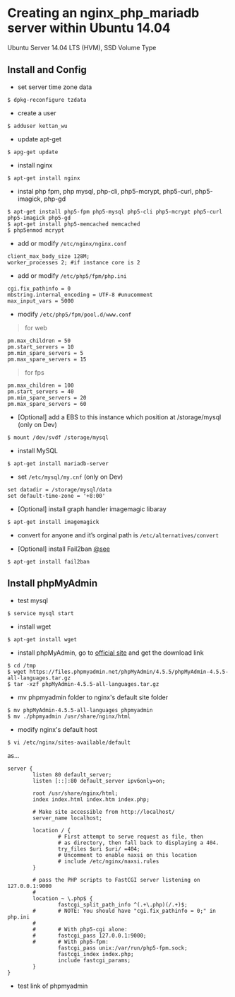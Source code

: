 # Creating an nginx_php_mariadb server within Ubuntu 14.04

Ubuntu Server 14.04 LTS (HVM), SSD Volume Type   

## Install and Config

* set server time zone data

```shell
$ dpkg-reconfigure tzdata
```

* create a user

```shell
$ adduser kettan_wu
```

* update apt-get

```shell
$ apg-get update
```

* install nginx

```shell
$ apt-get install nginx
```

* instal php fpm, php mysql, php-cli, php5-mcrypt, php5-curl, php5-imagick, php-gd

```shell
$ apt-get install php5-fpm php5-mysql php5-cli php5-mcrypt php5-curl php5-imagick php5-gd
$ apt-get install php5-memcached memcached
$ php5enmod mcrypt
```

* add or modify  `/etc/nginx/nginx.conf`

```
client_max_body_size 128M;
worker_processes 2; #if instance core is 2
```

* add or modify `/etc/php5/fpm/php.ini`

```
cgi.fix_pathinfo = 0
mbstring.internal_encoding = UTF-8 #unucomment
max_input_vars = 5000
```

* modify `/etc/php5/fpm/pool.d/www.conf`

> for web

```
pm.max_children = 50
pm.start_servers = 10
pm.min_spare_servers = 5
pm.max_spare_servers = 15
```

> for fps

```
pm.max_children = 100
pm.start_servers = 40
pm.min_spare_servers = 20
pm.max_spare_servers = 60
```

* [Optional] add a EBS to this instance which position at /storage/mysql (only on Dev)

```shell
$ mount /dev/svdf /storage/mysql
```

* install MySQL

```shell
$ apt-get install mariadb-server
```

* set `/etc/mysql/my.cnf` (only on Dev)

```
set datadir = /storage/mysql/data
set default-time-zone = '+8:00'
```

* [Optional] install graph handler imagemagic libaray

```shell
$ apt-get install imagemagick
```


* convert for anyone and it’s orginal path is `/etc/alternatives/convert`


* [Optional] install Fail2ban [@see](https://www.digitalocean.com/community/tutorials/how-to-install-and-use-fail2ban-on-ubuntu-14-04)

```shell
$ apt-get install fail2ban
```

## Install phpMyAdmin

* test mysql
```shell
$ service mysql start
```

* install wget
```shell
$ apt-get install wget
```

* install phpMyAdmin, go to [official site](https://www.phpmyadmin.net/downloads/) and get the download link   
```shell
$ cd /tmp
$ wget https://files.phpmyadmin.net/phpMyAdmin/4.5.5/phpMyAdmin-4.5.5-all-languages.tar.gz
$ tar -xzf phpMyAdmin-4.5.5-all-languages.tar.gz
```
* mv phpmyadmin folder to nginx's default site folder   
```shell
$ mv phpMyAdmin-4.5.5-all-languages phpmyadmin
$ mv ./phpmyadmin /usr/share/nginx/html
```
* modify nginx's default host
```shell
$ vi /etc/nginx/sites-available/default
```
as...
```
server {
        listen 80 default_server;
        listen [::]:80 default_server ipv6only=on;

        root /usr/share/nginx/html;
        index index.html index.htm index.php;

        # Make site accessible from http://localhost/
        server_name localhost;

        location / {
                # First attempt to serve request as file, then
                # as directory, then fall back to displaying a 404.
                try_files $uri $uri/ =404;
                # Uncomment to enable naxsi on this location
                # include /etc/nginx/naxsi.rules
        }
        
        # pass the PHP scripts to FastCGI server listening on 127.0.0.1:9000
        #
        location ~ \.php$ {
                fastcgi_split_path_info ^(.+\.php)(/.+)$;
        #       # NOTE: You should have "cgi.fix_pathinfo = 0;" in php.ini
        #
        #       # With php5-cgi alone:
        #       fastcgi_pass 127.0.0.1:9000;
        #       # With php5-fpm:
                fastcgi_pass unix:/var/run/php5-fpm.sock;
                fastcgi_index index.php;
                include fastcgi_params;
        }
}
```
* test link of phpmyadmin
